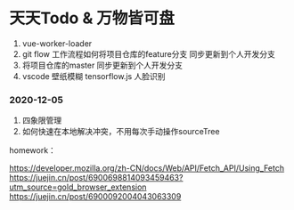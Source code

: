 # 天天Todo & 万物皆可盘

1. vue-worker-loader
2. git flow 工作流程如何将项目仓库的feature分支 同步更新到个人开发分支
3. 将项目仓库的master  同步更新到个人开发分支
4. vscode 壁纸模糊  tensorflow.js 人脸识别


### 2020-12-05
1. 四象限管理
2. 如何快速在本地解决冲突，不用每次手动操作sourceTree

homework：

https://developer.mozilla.org/zh-CN/docs/Web/API/Fetch_API/Using_Fetch
https://juejin.cn/post/6900698814093459463?utm_source=gold_browser_extension
https://juejin.cn/post/6900092004043063309
